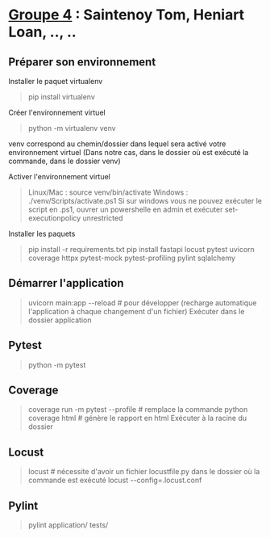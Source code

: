 # <u>Groupe 4</u> : Saintenoy Tom, Heniart Loan, .., ..

## Préparer son environnement

Installer le paquet virtualenv

> pip install virtualenv

Créer l'environnement virtuel

> python -m virtualenv venv

venv correspond au chemin/dossier dans lequel sera activé votre environnement virtuel
(Dans notre cas, dans le dossier où est exécuté la commande, dans le dossier venv)

Activer l'environnement virtuel

> Linux/Mac : source venv/bin/activate
> Windows : ./venv/Scripts/activate.ps1
Si sur windows vous ne pouvez exécuter le script en .ps1, ouvrer un powershelle en admin et exécuter
> set-executionpolicy unrestricted

Installer les paquets

> pip install -r requirements.txt
> pip install fastapi locust pytest uvicorn coverage httpx pytest-mock pytest-profiling pylint sqlalchemy

## Démarrer l'application
> uvicorn main:app
> --reload # pour développer (recharge automatique l'application à chaque changement d'un fichier)
Exécuter dans le dossier application

## Pytest
> python -m pytest

## Coverage
> coverage run -m pytest --profile # remplace la commande python
> coverage html # génère le rapport en html
Exécuter à la racine du dossier

## Locust
> locust # nécessite d'avoir un fichier locustfile.py dans le dossier où la commande est exécuté
> locust --config=.locust.conf

## Pylint
> pylint application/ tests/